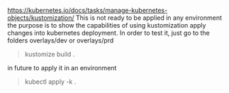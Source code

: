 https://kubernetes.io/docs/tasks/manage-kubernetes-objects/kustomization/
This is not ready to be applied in any environment the purpose is to show the capabilities of using kustomization apply changes into kubernetes deployment.
In order to test it, 
just go to the folders 
overlays/dev or overlays/prd

> kustomize build .

in future to apply it in an environment 

> kubectl apply -k . 